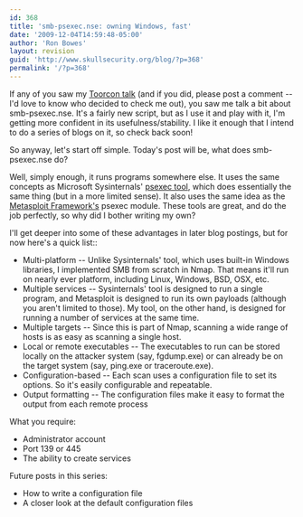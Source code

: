 ```yaml
---
id: 368
title: 'smb-psexec.nse: owning Windows, fast'
date: '2009-12-04T14:59:48-05:00'
author: 'Ron Bowes'
layout: revision
guid: 'http://www.skullsecurity.org/blog/?p=368'
permalink: '/?p=368'
---
```


If any of you saw my [Toorcon talk](http://svn.skullsecurity.org:81/ron/security/2009-10-toorcon/2009-10%20Toorcon.pdf) (and if you did, please post a comment -- I'd love to know who decided to check me out), you saw me talk a bit about smb-psexec.nse. It's a fairly new script, but as I use it and play with it, I'm getting more confident in its usefulness/stability. I like it enough that I intend to do a series of blogs on it, so check back soon!

So anyway, let's start off simple. Today's post will be, what does smb-psexec.nse do?

Well, simply enough, it runs programs somewhere else. It uses the same concepts as Microsoft Sysinternals' [psexec tool](http://technet.microsoft.com/en-us/sysinternals/bb897553.aspx), which does essentially the same thing (but in a more limited sense). It also uses the same idea as the [Metasploit Framework's](http://www.metasploit.com/framework/) psexec module. These tools are great, and do the job perfectly, so why did I bother writing my own?

I'll get deeper into some of these advantages in later blog postings, but for now here's a quick list::

- Multi-platform -- Unlike Sysinternals' tool, which uses built-in Windows libraries, I implemented SMB from scratch in Nmap. That means it'll run on nearly ever platform, including Linux, Windows, BSD, OSX, etc.
- Multiple services -- Sysinternals' tool is designed to run a single program, and Metasploit is designed to run its own payloads (although you aren't limited to those). My tool, on the other hand, is designed for running a number of services at the same time.
- Multiple targets -- Since this is part of Nmap, scanning a wide range of hosts is as easy as scanning a single host.
- Local or remote executables -- The executables to run can be stored locally on the attacker system (say, fgdump.exe) or can already be on the target system (say, ping.exe or traceroute.exe).
- Configuration-based -- Each scan uses a configuration file to set its options. So it's easily configurable and repeatable.
- Output formatting -- The configuration files make it easy to format the output from each remote process

What you require:

- Administrator account
- Port 139 or 445
- The ability to create services

Future posts in this series:

- How to write a configuration file
- A closer look at the default configuration files